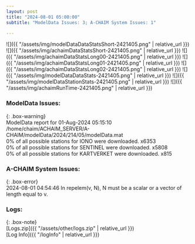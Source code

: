 ```yaml
---
layout: post
title: "2024-08-01 05:00:00"
subtitle: "ModelData Issues: 3; A-CHAIM System Issues: 1"

---
```


![]({{ "/assets/img/modelDataDataStatsShort-2421405.png" | relative_url }})
![]({{ "/assets/img/achaimDataStatsShort-2421405.png" | relative_url }})
![]({{ "/assets/img/achaimDataStatsLong00-2421405.png" | relative_url }})
![]({{ "/assets/img/achaimDataStatsLong01-2421405.png" | relative_url }})
![]({{ "/assets/img/achaimDataStatsLong02-2421405.png" | relative_url }})
![]({{ "/assets/img/modelDataDataStats-2421405.png" | relative_url }})
![]({{ "/assets/img/modelDataStationStats-2421405.png" | relative_url }})
![]({{ "/assets/img/achaimRunTime-2421405.png" | relative_url }})


### ModelData Issues:  
  
{: .box-warning}  
 ModelData report for 01-Aug-2024 05:15:10   
 /home/chaim/ACHAIM_SERVER/A-CHAIM/modelData/2024/214/05/modelData.mat   
 0% of all possible stations for IONO were downloaded. x6353   
 0% of all possible stations for SENTINEL were downloaded. x5808   
 0% of all possible stations for KARTVERKET were downloaded. x815   
  
### A-CHAIM System Issues:  
  
{: .box-error}  
2024-08-01 04:54:46 In repelem(v, N), N must be a scalar or a vector of length equal to v.  

### Logs:  
  
{: .box-note}  
[Logs.zip]({{ "/assets/other/logs.zip" | relative_url }})  
[Log Info]({{ "/logInfo" | relative_url }})  
